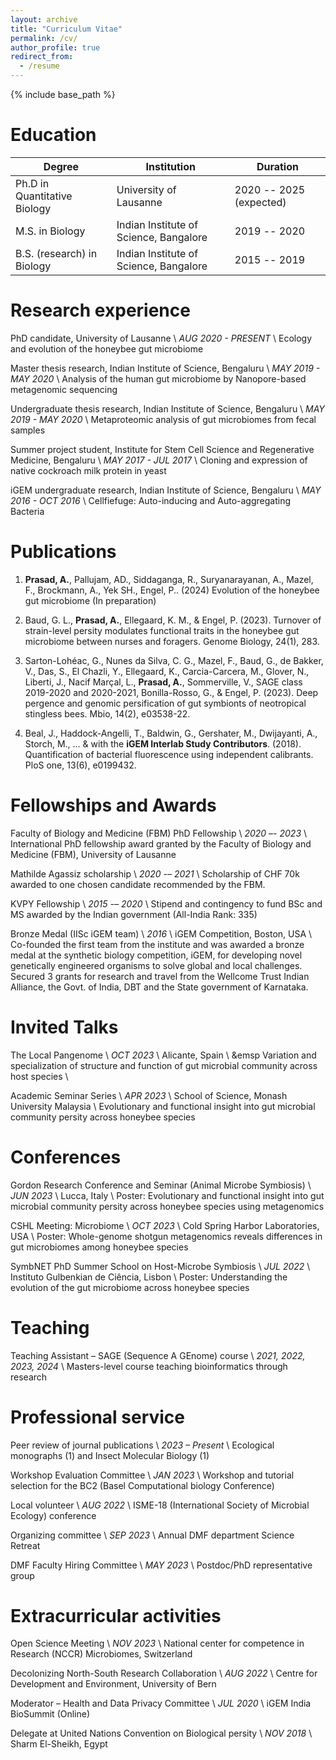 ```yaml
---
layout: archive
title: "Curriculum Vitae"
permalink: /cv/
author_profile: true
redirect_from:
  - /resume
---
```


{% include base_path %}

Education
======

| Degree                       | Institution                            | Duration                |
| ---------------------------- | -------------------------------------- | ----------------------- |
| Ph.D in Quantitative Biology | University of Lausanne                 | 2020 -- 2025 (expected) |
| M.S. in Biology              | Indian Institute of Science, Bangalore | 2019 -- 2020            |
| B.S. (research) in Biology   | Indian Institute of Science, Bangalore | 2015 -- 2019            |

Research experience
======

PhD candidate, University of Lausanne \\
_AUG 2020 - PRESENT_ \\
Ecology and evolution of the honeybee gut microbiome

Master thesis research, Indian Institute of Science, Bengaluru \\
_MAY 2019 - MAY 2020_ \\
Analysis of the human gut microbiome by Nanopore-based metagenomic sequencing

Undergraduate thesis research, Indian Institute of Science, Bengaluru \\
_MAY 2019 - MAY 2020_ \\
Metaproteomic analysis of gut microbiomes from fecal samples

Summer project student, Institute for Stem Cell Science and Regenerative Medicine, Bengaluru \\
_MAY 2017 - JUL 2017_ \\
Cloning and expression of native cockroach milk protein in yeast
  
iGEM undergraduate research, Indian Institute of Science, Bengaluru \\
_MAY 2016 - OCT 2016_ \\
Cellfiefuge: Auto-inducing and Auto-aggregating Bacteria

Publications
======

1. **Prasad, A.**, Pallujam, AD., Siddaganga, R., Suryanarayanan, A., Mazel, F., Brockmann, A., Yek SH., Engel, P.. (2024) Evolution of the honeybee gut microbiome (In preparation)

2. Baud, G. L., **Prasad, A.**, Ellegaard, K. M., & Engel, P. (2023). Turnover of strain-level persity modulates functional traits in the honeybee gut microbiome between nurses and foragers. Genome Biology, 24(1), 283.

3. Sarton-Lohéac, G., Nunes da Silva, C. G., Mazel, F., Baud, G., de Bakker, V., Das, S., El Chazli, Y., Ellegaard, K., Carcia-Carcera, M., Glover, N., Liberti, J., Nacif Marçal, L., **Prasad, A.**, Sommerville, V., SAGE class 2019-2020 and 2020-2021, Bonilla-Rosso, G., & Engel, P. (2023). Deep pergence and genomic persification of gut symbionts of neotropical stingless bees. Mbio, 14(2), e03538-22.

4. Beal, J., Haddock-Angelli, T., Baldwin, G., Gershater, M., Dwijayanti, A., Storch, M., ... & with the **iGEM Interlab Study Contributors**. (2018). Quantification of bacterial fluorescence using independent calibrants. PloS one, 13(6), e0199432.

Fellowships and Awards
======

Faculty of Biology and Medicine (FBM) PhD Fellowship \\
_2020 –- 2023_ \\
International PhD fellowship award granted by the Faculty of Biology and Medicine (FBM), University of Lausanne

Mathilde Agassiz scholarship \\
_2020 -– 2021_ \\
Scholarship of CHF 70k awarded to one chosen candidate recommended by the FBM.

KVPY Fellowship \\
_2015 -– 2020_ \\
Stipend and contingency to fund BSc and MS awarded by the Indian government (All-India Rank: 335)

Bronze Medal (IISc iGEM team) \\
_2016_ \\
iGEM Competition, Boston, USA \\
Co-founded the first team from the institute and was awarded a bronze medal at the synthetic biology competition, iGEM, for developing novel genetically engineered organisms to solve global and local challenges. Secured 3 grants for research and travel from the Wellcome Trust Indian Alliance, the Govt. of India, DBT and the State government of Karnataka.
  
Invited Talks
======

The Local Pangenome \\
_OCT 2023_ \\
Alicante, Spain \\
&emsp <space> Variation and specialization of structure and function of gut microbial community across host species \\

Academic Seminar Series \\
_APR 2023_ \\
School of Science, Monash University Malaysia \\
Evolutionary and functional insight into gut microbial community persity across honeybee species

Conferences
======

Gordon Research Conference and Seminar (Animal Microbe Symbiosis) \\
_JUN 2023_ \\
Lucca, Italy \\
Poster: Evolutionary and functional insight into gut microbial community persity across honeybee species using metagenomics

CSHL Meeting: Microbiome \\
_OCT 2023_ \\
Cold Spring Harbor Laboratories, USA \\
Poster: Whole-genome shotgun metagenomics reveals differences in gut microbiomes among honeybee species

SymbNET PhD Summer School on Host-Microbe Symbiosis \\
_JUL 2022_ \\
Instituto Gulbenkian de Ciência, Lisbon \\
Poster: Understanding the evolution of the gut microbiome across honeybee species

Teaching
======

Teaching Assistant – SAGE (Sequence A GEnome) course \\
_2021, 2022, 2023, 2024_ \\
Masters-level course teaching bioinformatics through research

Professional service
======

Peer review of journal publications \\
_2023 – Present_ \\
Ecological monographs (1) and Insect Molecular Biology (1)

Workshop Evaluation Committee \\
_JAN 2023_ \\
Workshop and tutorial selection for the BC2 (Basel Computational biology Conference)

Local volunteer \\
_AUG 2022_ \\
ISME-18 (International Society of Microbial Ecology) conference

Organizing committee \\
_SEP 2023_ \\
Annual DMF department Science Retreat

DMF Faculty Hiring Committee  \\
_MAY 2023_ \\
Postdoc/PhD representative group

Extracurricular activities
======

Open Science Meeting \\
_NOV 2023_ \\
National center for competence in Research (NCCR) Microbiomes, Switzerland

Decolonizing North-South Research Collaboration \\
_AUG 2022_ \\
Centre for Development and Environment, University of Bern


Moderator – Health and Data Privacy Committee  \\
_JUL 2020_ \\
iGEM India BioSummit (Online)

Delegate at United Nations Convention on Biological persity  \\
_NOV 2018_ \\
Sharm El-Sheikh, Egypt